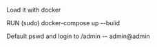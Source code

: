 Load it with docker

RUN (sudo) docker-compose up --buiid 

Default pswd and login to /admin -- admin@admin

